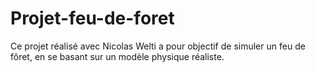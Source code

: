 # Projet-feu-de-foret

Ce projet réalisé avec Nicolas Welti a pour objectif de simuler un feu de fôret, en se basant sur un modèle physique réaliste.
